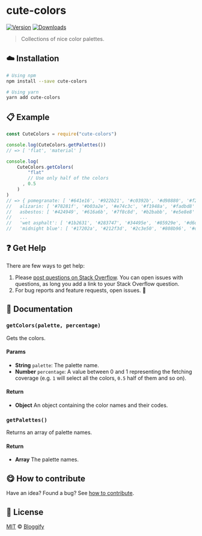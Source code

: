 <!-- Please do not edit this file. Edit the `blah` field in the `package.json` instead. If in doubt, open an issue. -->


















# cute-colors

 [![Version](https://img.shields.io/npm/v/cute-colors.svg)](https://www.npmjs.com/package/cute-colors) [![Downloads](https://img.shields.io/npm/dt/cute-colors.svg)](https://www.npmjs.com/package/cute-colors)







> Collections of nice color palettes.

















## :cloud: Installation

```sh
# Using npm
npm install --save cute-colors

# Using yarn
yarn add cute-colors
```













## :clipboard: Example



```js
const CuteColors = require("cute-colors")

console.log(CuteColors.getPalettes())
// => [ 'flat', 'material' ]

console.log(
    CuteColors.getColors(
        "flat"
        // Use only half of the colors
      , 0.5
    )
)
// => { pomegranate: [ '#641e16', '#922b21', '#c0392b', '#d98880', '#f2d7d5' ],
//   alizarin: [ '#78281f', '#b03a2e', '#e74c3c', '#f1948a', '#fadbd8' ],
//   asbestos: [ '#424949', '#616a6b', '#7f8c8d', '#b2babb', '#e5e8e8' ],
//   ...
//   'wet asphalt': [ '#1b2631', '#283747', '#34495e', '#85929e', '#d6dbdf' ],
//   'midnight blue': [ '#17202a', '#212f3d', '#2c3e50', '#808b96', '#d5d8dc' ] }
```











## :question: Get Help

There are few ways to get help:



 1. Please [post questions on Stack Overflow](https://stackoverflow.com/questions/ask). You can open issues with questions, as long you add a link to your Stack Overflow question.
 2. For bug reports and feature requests, open issues. :bug:





## :memo: Documentation


### `getColors(palette, percentage)`
Gets the colors.

#### Params

- **String** `palette`: The palette name.
- **Number** `percentage`: A value between 0 and 1 representing the fetching coverage (e.g. `1` will select all the colors, `0.5` half of them and so on).

#### Return
- **Object** An object containing the color names and their codes.

### `getPalettes()`
Returns an array of palette names.

#### Return
- **Array** The palette names.














## :yum: How to contribute
Have an idea? Found a bug? See [how to contribute][contributing].
























## :scroll: License

[MIT][license] © [Bloggify][website]






[license]: /LICENSE
[website]: https://bloggify.org
[contributing]: /CONTRIBUTING.md
[docs]: /DOCUMENTATION.md
